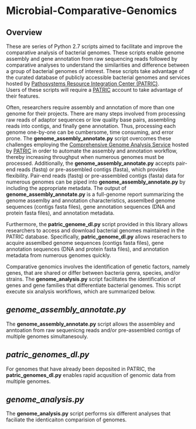 # Microbial-Comparative-Genomics

## Overview
These are series of Python 2.7 scripts aimed to facilitate and improve the comparative analysis of bacterial genomes.
These scripts enable genome assembly and gene annotation from raw sequencing reads followed by comparative analyses to understand the similarities and difference between a group of bacterial genomes of interest.
These scripts take advantage of the curated database of publicly accessible bacterial genomes and services hosted by [Pathosystems Resource Integration Center (PATRIC)](https://www.patricbrc.org/).  
Users of these scripts will require a [PATRIC](https://www.patricbrc.org/) account to take advantage of their features.

Often, researchers require assembly and annotation of more than one genome for their projects.
There are many steps involved from processing raw reads of adaptor sequences or low quality base pairs, assembling reads into contigs, and finally gene annotation.
Thus, processing each genome one-by-one can be cumbersome, time consuming, and error prone.
The **genome_assembly_annotate.py** script overcomes these challenges employing the [Comprehensive Genome Analysis Service](https://docs.patricbrc.org/user_guides/services/comprehensive_genome_analysis_service.html) hosted by [PATRIC](https://www.patricbrc.org/) in order to automate the assembly and annotation workflow, thereby increasing throughput when numerous genomes must be processed.
Additionally, the **genome_assembly_annotate.py** accepts pair-end reads (fastq) or pre-assembled contigs (fasta), which provides flexibility.
Pair-end reads (fastq) or pre-assembled contigs (fasta) data for numerous genomes can be piped into **genome_assembly_annotate.py** by including the appropriate metadata.
The output of **genome_assembly_annotate.py** is a full-genome report summarizing the genome assemlby and annotation characteristics, assemlbed genome sequences (contigs fasta files), gene annotation sequences (DNA and protein fasta files), and annotation metadata.

Furthermore, the **patric_genome_dl.py** script provided in this library allows researchers to access and download bacterial genomes maintained in the PATRIC database.  Specifically, **patric_genome_dl.py** allows reserachers to acquire assemlbed genome sequences (contigs fasta files), gene annotation sequences (DNA and protein fasta files), and annotation metadata from numerous genomes quickly.

Comparative genomics involves the identification of genetic factors, namely genes, that are shared or differ between bacteria genra, species, and/or strains.
The **genome_analysis.py** script facilitates the identification of genes and gene families that differentiate bacterial genomes.  This script execute six analysis workflows, which are summarized below.

## *genome_assembly_annotate.py*

The **genome_assembly_annotate.py** script allows the assembley and anntoation from raw sequenicng reads and/or pre-assembled contigs of multiple genomes simultanesouly.

## *patric_genomes_dl.py*

For genomes that have already been deposited in PATRIC, the **patric_genomes_dl.py** enables rapid acqusition of genomic data from multiple genomes.

## *genome_analysis.py*

The **genome_analysis.py** script performs six different analyses that faciliate the identicaiton comparision of genomes.

